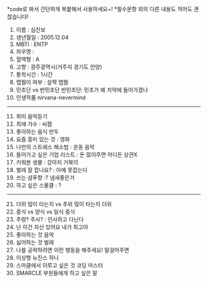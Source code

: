 *code로 봐서 간단하게 복붙해서 사용하세요~!
*필수문항 외의 다른 내용도 적어도 괜찮습니다!

1. 이름 : 심진보
2. 생년월일 : 2005.12.04
3. MBTI : ENTP
4. 좌우명 : 
5. 혈액형 : A
6. 고향 : 광주광역시(거주지 경기도 안양)
7. 통학시간 : 1시간
8. 맵찔이 여부 : 살짝 맵찔
9. 민초단 vs 반민초단 반민초단: 민초가 왜 치약에 들어가겠나
10. 인생작품 nirvana-nevermind
---
11. 취미 음악듣기
12. 최애 가수 : 씨잼
13. 좋아하는 음식 만두
14. 요즘 흥미 있는 것 : 영화
15. 나만의 스트레스 해소법 : 운동 음악
16. 들어가고 싶은 기업 리스트 : 돈 많이주면 어디든 상관X
17. 키워본 생물 : 강아지 거북이
18. 벌레 잘 잡나요? : 아예 못잡는다
19. 쓰는 샴푸향 :? 냄새좋은거
20. 하고 싶은 스몰클 : ?
***
21. 더위 많이 타는지 vs 추위 많이 타는지 더위
22. 중식 vs 양식 vs 일식 중식
23. 주량? 주사? : 인사하고 다닌다
24. 난 이건 자신 있어요 내가 최고야 
25. 좋아하는 것 음악
26. 싫어하는 것 벌래 
27. 나를 공략하려면 이런 행동을 해주세요! 말걸어주면 
28. 이상형 뉴진스 하니
29. 스마클에서 이루고 싶은 것 코딩 마스터
30. SMARCLE 부원들에게 하고 싶은 말 
